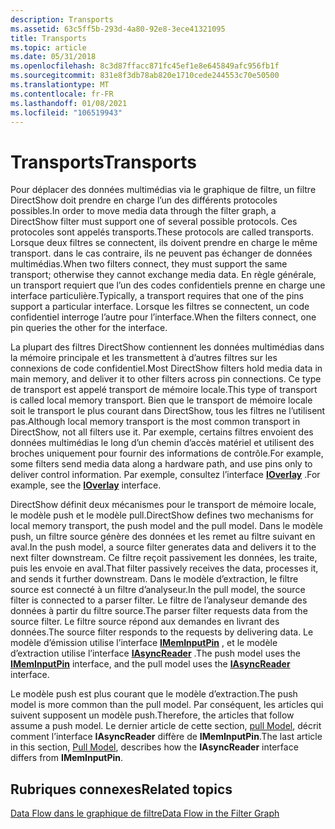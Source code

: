 ```yaml
---
description: Transports
ms.assetid: 63c5ff5b-293d-4a80-92e8-3ece41321095
title: Transports
ms.topic: article
ms.date: 05/31/2018
ms.openlocfilehash: 8c3d87ffacc871fc45ef1e8e645849afc956fb1f
ms.sourcegitcommit: 831e8f3db78ab820e1710cede244553c70e50500
ms.translationtype: MT
ms.contentlocale: fr-FR
ms.lasthandoff: 01/08/2021
ms.locfileid: "106519943"
---
```

# <a name="transports"></a><span data-ttu-id="a306e-103">Transports</span><span class="sxs-lookup"><span data-stu-id="a306e-103">Transports</span></span>

<span data-ttu-id="a306e-104">Pour déplacer des données multimédias via le graphique de filtre, un filtre DirectShow doit prendre en charge l’un des différents protocoles possibles.</span><span class="sxs-lookup"><span data-stu-id="a306e-104">In order to move media data through the filter graph, a DirectShow filter must support one of several possible protocols.</span></span> <span data-ttu-id="a306e-105">Ces protocoles sont appelés transports.</span><span class="sxs-lookup"><span data-stu-id="a306e-105">These protocols are called transports.</span></span> <span data-ttu-id="a306e-106">Lorsque deux filtres se connectent, ils doivent prendre en charge le même transport. dans le cas contraire, ils ne peuvent pas échanger de données multimédias.</span><span class="sxs-lookup"><span data-stu-id="a306e-106">When two filters connect, they must support the same transport; otherwise they cannot exchange media data.</span></span> <span data-ttu-id="a306e-107">En règle générale, un transport requiert que l’un des codes confidentiels prenne en charge une interface particulière.</span><span class="sxs-lookup"><span data-stu-id="a306e-107">Typically, a transport requires that one of the pins support a particular interface.</span></span> <span data-ttu-id="a306e-108">Lorsque les filtres se connectent, un code confidentiel interroge l’autre pour l’interface.</span><span class="sxs-lookup"><span data-stu-id="a306e-108">When the filters connect, one pin queries the other for the interface.</span></span>

<span data-ttu-id="a306e-109">La plupart des filtres DirectShow contiennent les données multimédias dans la mémoire principale et les transmettent à d’autres filtres sur les connexions de code confidentiel.</span><span class="sxs-lookup"><span data-stu-id="a306e-109">Most DirectShow filters hold media data in main memory, and deliver it to other filters across pin connections.</span></span> <span data-ttu-id="a306e-110">Ce type de transport est appelé transport de mémoire locale.</span><span class="sxs-lookup"><span data-stu-id="a306e-110">This type of transport is called local memory transport.</span></span> <span data-ttu-id="a306e-111">Bien que le transport de mémoire locale soit le transport le plus courant dans DirectShow, tous les filtres ne l’utilisent pas.</span><span class="sxs-lookup"><span data-stu-id="a306e-111">Although local memory transport is the most common transport in DirectShow, not all filters use it.</span></span> <span data-ttu-id="a306e-112">Par exemple, certains filtres envoient des données multimédias le long d’un chemin d’accès matériel et utilisent des broches uniquement pour fournir des informations de contrôle.</span><span class="sxs-lookup"><span data-stu-id="a306e-112">For example, some filters send media data along a hardware path, and use pins only to deliver control information.</span></span> <span data-ttu-id="a306e-113">Par exemple, consultez l’interface [**IOverlay**](/windows/desktop/api/Strmif/nn-strmif-ioverlay) .</span><span class="sxs-lookup"><span data-stu-id="a306e-113">For example, see the [**IOverlay**](/windows/desktop/api/Strmif/nn-strmif-ioverlay) interface.</span></span>

<span data-ttu-id="a306e-114">DirectShow définit deux mécanismes pour le transport de mémoire locale, le modèle push et le modèle pull.</span><span class="sxs-lookup"><span data-stu-id="a306e-114">DirectShow defines two mechanisms for local memory transport, the push model and the pull model.</span></span> <span data-ttu-id="a306e-115">Dans le modèle push, un filtre source génère des données et les remet au filtre suivant en aval.</span><span class="sxs-lookup"><span data-stu-id="a306e-115">In the push model, a source filter generates data and delivers it to the next filter downstream.</span></span> <span data-ttu-id="a306e-116">Ce filtre reçoit passivement les données, les traite, puis les envoie en aval.</span><span class="sxs-lookup"><span data-stu-id="a306e-116">That filter passively receives the data, processes it, and sends it further downstream.</span></span> <span data-ttu-id="a306e-117">Dans le modèle d’extraction, le filtre source est connecté à un filtre d’analyseur.</span><span class="sxs-lookup"><span data-stu-id="a306e-117">In the pull model, the source filter is connected to a parser filter.</span></span> <span data-ttu-id="a306e-118">Le filtre de l’analyseur demande des données à partir du filtre source.</span><span class="sxs-lookup"><span data-stu-id="a306e-118">The parser filter requests data from the source filter.</span></span> <span data-ttu-id="a306e-119">Le filtre source répond aux demandes en livrant des données.</span><span class="sxs-lookup"><span data-stu-id="a306e-119">The source filter responds to the requests by delivering data.</span></span> <span data-ttu-id="a306e-120">Le modèle d’émission utilise l’interface [**IMemInputPin**](/windows/desktop/api/Strmif/nn-strmif-imeminputpin) , et le modèle d’extraction utilise l’interface [**IAsyncReader**](/windows/desktop/api/Strmif/nn-strmif-iasyncreader) .</span><span class="sxs-lookup"><span data-stu-id="a306e-120">The push model uses the [**IMemInputPin**](/windows/desktop/api/Strmif/nn-strmif-imeminputpin) interface, and the pull model uses the [**IAsyncReader**](/windows/desktop/api/Strmif/nn-strmif-iasyncreader) interface.</span></span>

<span data-ttu-id="a306e-121">Le modèle push est plus courant que le modèle d’extraction.</span><span class="sxs-lookup"><span data-stu-id="a306e-121">The push model is more common than the pull model.</span></span> <span data-ttu-id="a306e-122">Par conséquent, les articles qui suivent supposent un modèle push.</span><span class="sxs-lookup"><span data-stu-id="a306e-122">Therefore, the articles that follow assume a push model.</span></span> <span data-ttu-id="a306e-123">Le dernier article de cette section, [pull Model](pull-model.md), décrit comment l’interface **IAsyncReader** diffère de **IMemInputPin**.</span><span class="sxs-lookup"><span data-stu-id="a306e-123">The last article in this section, [Pull Model](pull-model.md), describes how the **IAsyncReader** interface differs from **IMemInputPin**.</span></span>

## <a name="related-topics"></a><span data-ttu-id="a306e-124">Rubriques connexes</span><span class="sxs-lookup"><span data-stu-id="a306e-124">Related topics</span></span>

<dl> <dt>

[<span data-ttu-id="a306e-125">Data Flow dans le graphique de filtre</span><span class="sxs-lookup"><span data-stu-id="a306e-125">Data Flow in the Filter Graph</span></span>](data-flow-in-the-filter-graph.md)
</dt> </dl>

 

 



